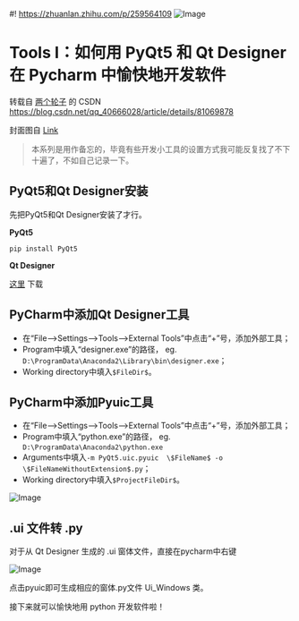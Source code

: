 #! https://zhuanlan.zhihu.com/p/259564109
![Image](https://pic4.zhimg.com/80/v2-8ed5a3b27f24ae0a423da00918581c30.jpg)

# Tools Ⅰ：如何用 PyQt5 和 Qt Designer 在 Pycharm 中愉快地开发软件

转载自 [两个轮子](https://me.csdn.net/qq_40666028) 的 CSDN  https://blog.csdn.net/qq_40666028/article/details/81069878

封面图自 [Link](https://www.google.com/url?sa=i&url=https%3A%2F%2Fsteamcommunity.com%2Fsharedfiles%2Ffiledetails%2F%3Fid%3D1779931748&psig=AOvVaw0ELHQO3iVoOS3hnQrxBAlv&ust=1601188068117000&source=images&cd=vfe&ved=0CAIQjRxqFwoTCJDhjsOYhuwCFQAAAAAdAAAAABAk)

> 本系列是用作备忘的，毕竟有些开发小工具的设置方式我可能反复找了不下十遍了，不如自己记录一下。

## PyQt5和Qt Designer安装

先把PyQt5和Qt Designer安装了才行。

**PyQt5**

```
pip install PyQt5
```
**Qt Designer**

[这里](https://build-system.fman.io/qt-designer-download) 下载


## PyCharm中添加Qt Designer工具
- 在“File—>Settings—>Tools—>External Tools”中点击“+”号，添加外部工具；
- Program中填入“designer.exe”的路径， 
eg. `D:\ProgramData\Anaconda2\Library\bin\designer.exe`；
- Working directory中填入`$FileDir$`。

## PyCharm中添加Pyuic工具
- 在“File—>Settings—>Tools—>External Tools”中点击“+”号，添加外部工具；
- Program中填入“python.exe”的路径， 
eg. `D:\ProgramData\Anaconda2\python.exe`
- Arguments中填入`-m PyQt5.uic.pyuic 
\$FileName$ -o \$FileNameWithoutExtension$.py`；
- Working directory中填入`$ProjectFileDir$`。

![Image](https://pic4.zhimg.com/80/v2-a9ddc3f261c73ece6e3df617db9d6448.jpg)


## .ui 文件转 .py
对于从 Qt Designer 生成的 .ui 窗体文件，直接在pycharm中右键

![Image](https://pic4.zhimg.com/80/v2-446b10bb8daae6faef84059441f2aa80.jpg)

点击pyuic即可生成相应的窗体.py文件 Ui_Windows 类。

接下来就可以愉快地用 python 开发软件啦！